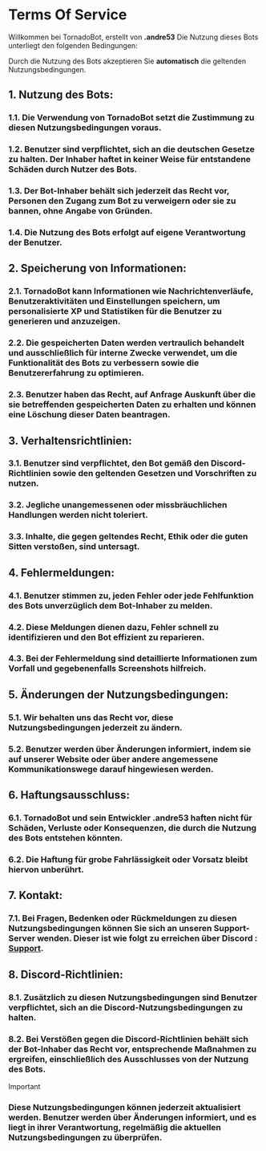 # Terms Of Service
Willkommen bei TornadoBot, erstellt von **__.andre53__**
Die Nutzung dieses Bots unterliegt den folgenden Bedingungen: 

Durch die Nutzung des Bots akzeptieren Sie **automatisch** die geltenden Nutzungsbedingungen.

## **1. Nutzung des Bots:**
  ### 1.1. Die Verwendung von TornadoBot setzt die Zustimmung zu diesen Nutzungsbedingungen voraus.
  ### 1.2. Benutzer sind verpflichtet, sich an die deutschen Gesetze zu halten. Der Inhaber haftet in keiner Weise für entstandene Schäden durch Nutzer des Bots.
  ### 1.3. Der Bot-Inhaber behält sich jederzeit das Recht vor, Personen den Zugang zum Bot zu verweigern oder sie zu bannen, ohne Angabe von Gründen.
  ### 1.4. Die Nutzung des Bots erfolgt auf eigene Verantwortung der Benutzer.

## **2. Speicherung von Informationen:**
  ### 2.1. TornadoBot kann Informationen wie Nachrichtenverläufe, Benutzeraktivitäten und Einstellungen speichern, um personalisierte XP und Statistiken für die Benutzer zu generieren und anzuzeigen.
  ### 2.2. Die gespeicherten Daten werden vertraulich behandelt und ausschließlich für interne Zwecke verwendet, um die Funktionalität des Bots zu verbessern sowie die Benutzererfahrung zu optimieren.
 ###  2.3. Benutzer haben das Recht, auf Anfrage Auskunft über die sie betreffenden gespeicherten Daten zu erhalten und können eine Löschung dieser Daten beantragen.

## **3. Verhaltensrichtlinien:**
  ### 3.1. Benutzer sind verpflichtet, den Bot gemäß den Discord-Richtlinien sowie den geltenden Gesetzen und Vorschriften zu nutzen.
 ###  3.2. Jegliche unangemessenen oder missbräuchlichen Handlungen werden nicht toleriert.
 ###  3.3. Inhalte, die gegen geltendes Recht, Ethik oder die guten Sitten verstoßen, sind untersagt.

## **4. Fehlermeldungen:**
### 4.1. Benutzer stimmen zu, jeden Fehler oder jede Fehlfunktion des Bots unverzüglich dem Bot-Inhaber zu melden.
###  4.2. Diese Meldungen dienen dazu, Fehler schnell zu identifizieren und den Bot effizient zu reparieren.
###   4.3. Bei der Fehlermeldung sind detaillierte Informationen zum Vorfall und gegebenenfalls Screenshots hilfreich.

## **5. Änderungen der Nutzungsbedingungen:**
###   5.1. Wir behalten uns das Recht vor, diese Nutzungsbedingungen jederzeit zu ändern.
###   5.2. Benutzer werden über Änderungen informiert, indem sie auf unserer Website oder über andere angemessene Kommunikationswege darauf hingewiesen werden.

## **6. Haftungsausschluss:**
 ###  6.1. TornadoBot und sein Entwickler .andre53 haften nicht für Schäden, Verluste oder Konsequenzen, die durch die Nutzung des Bots entstehen könnten.
 ###  6.2. Die Haftung für grobe Fahrlässigkeit oder Vorsatz bleibt hiervon unberührt.

## **7. Kontakt:**
 ###  7.1. Bei Fragen, Bedenken oder Rückmeldungen zu diesen Nutzungsbedingungen können Sie sich an unseren Support-Server wenden. Dieser ist wie folgt zu erreichen über Discord : [Support](https://discord.gg/AM3qH7u3DA).

## **8. Discord-Richtlinien:**
 ###  8.1. Zusätzlich zu diesen Nutzungsbedingungen sind Benutzer verpflichtet, sich an die Discord-Nutzungsbedingungen zu halten.
###   8.2. Bei Verstößen gegen die Discord-Richtlinien behält sich der Bot-Inhaber das Recht vor, entsprechende Maßnahmen zu ergreifen, einschließlich des Ausschlusses von der Nutzung des Bots.


> [!IMPORTANT]
> ### Diese Nutzungsbedingungen können jederzeit aktualisiert werden. Benutzer werden über Änderungen informiert, und es liegt in ihrer Verantwortung, regelmäßig die aktuellen Nutzungsbedingungen zu überprüfen.
